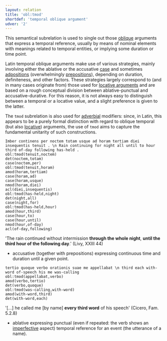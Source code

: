 ```yaml
---
layout: relation
title: 'obl:tmod'
shortdef: 'temporal oblique argument'
udver: '2'
---
```


This semantical subrelation is used to single out those [oblique](la-dep/obl) arguments that express a temporal reference, usually by means of nominal elements with meanings related to temporal entities, or implying some duration or time point. 

Latin temporal oblique arguments make use of various strategies, mainly involving either the ablative or the accusative [case](la-feat/Case) and sometimes [adpositions](la-pos/ADP) (overwhelmingly [prepositions](la-feat/AdpType)), depending on duration, definiteness, and other factors. These strategies largely correspond to (and in many cases originate from) those used for [locative arguments](la-dep/obl-lmod) and are based on a rough conceptual division between ablative-punctual and accusative-durative. For this reason, it is not always easy to distinguish between a temporal or a locative value, and a slight preference is given to the latter.  

The `tmod` subrelation is also used for [adverbial](la-dep/advmod-tmod) modifiers: since, in Latin, this appears to be a purely formal distinction with regard to oblique temporal (but also [locative](la-dep/obl-lmod)) arguments, the use of `tmod` aims to capture the fundamental unitarity of such constructions.

~~~ sdparse
Imber continens per noctem totam usque ad horam tertiam diei insequentis tenuit . \n Rain continuing for night all until to hour third of-day following has-held .
obl:tmod(tenuit,noctem)
det(noctem,totam)
case(noctem,per)
obl:tmod(tenuit,horam)
amod(horam,tertiam)
case(horam,ad)
case(horam,usque)
nmod(horam,diei)
acl(diei,insequentis)
obl:tmod(has-held,night)
det(night,all)
case(night,for)
obl:tmod(has-held,hour)
amod(hour,third)
case(hour,to)
case(hour,until)
nmod(hour,of-day)
acl(of-day,following)

~~~

'The rain continued without intermission **through the whole night**, **until the third hour of the following day**.' (Livy, XXIII 44)

* accusative (together with prepositions) expressing continuous time and duration until a given point.

~~~ sdparse
tertio quoque verbo orationis suae me appellabat \n third each with-word of-speech his me was-calling 
obl:tmod(appellabat,verbo)
amod(verbo,tertio)
det(verbo,quoque)
obl:tmod(was-calling,with-word)
amod(with-word,third)
det(with-word,each)
~~~

'[...] he called me [by name] **every third word** of his speech' (Cicero, Fam. 5.2.8) 

* ablative expressing punctual (even if repeated: the verb shows an [imperfective](la-feat/Aspect) aspect) temporal reference for an event (the utterance of a name).